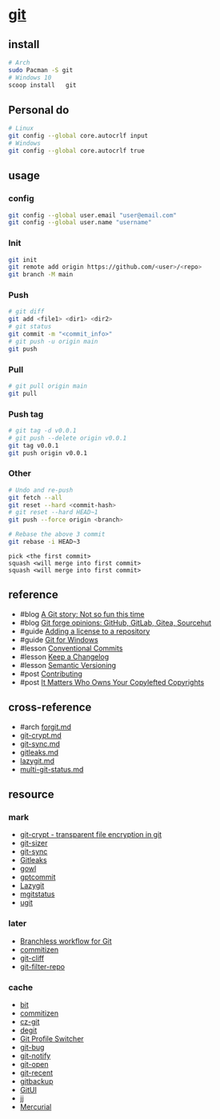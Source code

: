 # [git](https://git-scm.com/)

## install

```sh
# Arch
sudo Pacman -S git
# Windows 10
scoop install	git
```

## Personal do

```sh
# Linux
git config --global core.autocrlf input
# Windows
git config --global core.autocrlf true
```

## usage

### config

```sh
git config --global user.email "user@email.com"
git config --global user.name "username"
```

### Init

```sh
git init
git remote add origin https://github.com/<user>/<repo>
git branch -M main
```

### Push

```sh
# git diff
git add <file1> <dir1> <dir2>
# git status
git commit -m "<commit_info>"
# git push -u origin main
git push
```

### Pull

```sh
# git pull origin main
git pull
```

### Push tag

```sh
# git tag -d v0.0.1
# git push --delete origin v0.0.1
git tag v0.0.1
git push origin v0.0.1
```

### Other

```sh
# Undo and re-push
git fetch --all
git reset --hard <commit-hash>
# git reset --hard HEAD~1
git push --force origin <branch>
````

```sh
# Rebase the above 3 commit
git rebase -i HEAD~3
```

```
pick <the first commit>
squash <will merge into first commit>
squash <will merge into first commit>
```

## reference

- #blog [A Git story: Not so fun this time](https://blog.brachiosoft.com/en/posts/git/)
- #blog [Git forge opinions: GitHub, GitLab, Gitea, Sourcehut](https://cadence.moe/blog/2022-07-03-git-forge-opinions-github-gitlab-gitea-sourcehut)
- #guide [Adding a license to a repository](https://docs.github.com/en/communities/setting-up-your-project-for-healthy-contributions/adding-a-license-to-a-repository)
- #guide [Git for Windows](https://github.com/linrongbin16/fzfx.nvim?tab=readme-ov-file#git-for-windows)
- #lesson [Conventional Commits](https://www.conventionalcommits.org)
- #lesson [Keep a Changelog](https://keepachangelog.com/en/1.1.0/)
- #lesson [Semantic Versioning](https://semver.org)
- #post [Contributing](https://github.com/MarcDiethelm/contributing)
- #post [It Matters Who Owns Your Copylefted Copyrights](https://sfconservancy.org/blog/2021/jun/30/who-should-own-foss-copyrights/)

## cross-reference

- #arch [forgit.md](/bin/git/forgit.md)
- [git-crypt.md](/bin/git/git-crypt.md)
- [git-sync.md](/bin/git/git-sync.md)
- [gitleaks.md](/bin/git/gitleaks.md)
- [lazygit.md](/bin/git/lazygit.md)
- [multi-git-status.md](/bin/git/multi-git-status.md)

## resource

### mark

- [git-crypt - transparent file encryption in git](https://github.com/AGWA/git-crypt)
- [git-sizer](https://github.com/github/git-sizer)
- [git-sync](https://github.com/simonthum/git-sync)
- [Gitleaks](https://github.com/gitleaks/gitleaks)
- [gowl](https://github.com/tadashi-aikawa/gowl)
- [gptcommit](https://github.com/zurawiki/gptcommit)
- [Lazygit](https://github.com/jesseduffield/lazygit)
- [mgitstatus](https://github.com/fboender/multi-git-status)
- [ugit](https://github.com/Bhupesh-V/ugit)

### later

- [Branchless workflow for Git](https://github.com/arxanas/git-branchless)
- [commitizen](https://github.com/commitizen/cz-cli)
- [git-cliff](https://github.com/orhun/git-cliff)
- [git-filter-repo](https://github.com/newren/git-filter-repo)

### cache

- [bit](https://github.com/chriswalz/bit)
- [commitizen](https://github.com/commitizen-tools/commitizen)
- [cz-git](https://github.com/Zhengqbbb/cz-git)
- [degit](https://github.com/Rich-Harris/degit)
- [Git Profile Switcher](https://github.com/TheYkk/git-switcher)
- [git-bug](https://github.com/MichaelMure/git-bug)
- [git-notify](https://github.com/jevakallio/git-notify)
- [git-open](https://github.com/paulirish/git-open)
- [git-recent](https://github.com/paulirish/git-recent)
- [gitbackup](https://github.com/amitsaha/gitbackup)
- [GitUI](https://github.com/extrawurst/gitui)
- [jj](https://github.com/jj-vcs/jj)
- [Mercurial](https://mercurial-scm.org)
